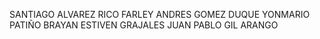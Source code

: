 SANTIAGO ALVAREZ RICO
FARLEY ANDRES GOMEZ DUQUE
YONMARIO PATIÑO
BRAYAN ESTIVEN GRAJALES
JUAN PABLO GIL ARANGO